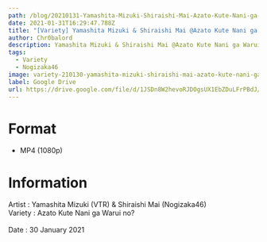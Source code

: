 ```yaml
---
path: /blog/20210131-Yamashita-Mizuki-Shiraishi-Mai-Azato-Kute-Nani-ga-Warui-no
date: 2021-01-31T16:29:47.788Z
title: "[Variety] Yamashita Mizuki & Shiraishi Mai @Azato Kute Nani ga Warui no?"
author: Chr0balord
description: Yamashita Mizuki & Shiraishi Mai @Azato Kute Nani ga Warui no?
tags:
  - Variety
  - Nogizaka46
image: variety-210130-yamashita-mizuki-shiraishi-mai-azato-kute-nani-ga-warui-no.mp4_thumbs.jpg
label: Google Drive
url: https://drive.google.com/file/d/1JSDn8W2hevoRJDOgsUX1EbZDuLFrPBdJ/view?usp=sharing
---
```

# Format

* MP4 (1080p)

# Information

Artist : Yamashita Mizuki (VTR) & Shiraishi Mai (Nogizaka46)\
Variety : Azato Kute Nani ga Warui no?[ ](https://www6.nhk.or.jp/nhkpr/post/original.html?i=22703) <br>\
Date : 30 January 2021